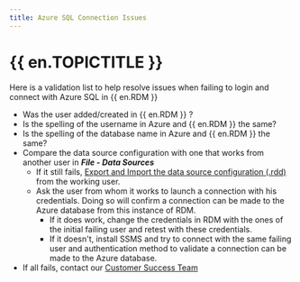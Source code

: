 ```yaml
---
title: Azure SQL Connection Issues
---
```

# {{ en.TOPICTITLE }}
Here is a validation list to help resolve issues when failing to login and connect with Azure SQL in {{ en.RDM }}  
* Was the user added/created in {{ en.RDM }} ?
* Is the spelling of the username in Azure and {{ en.RDM }} the same?
* Is the spelling of the database name in Azure and {{ en.RDM }} the same?
* Compare the data source configuration with one that works from another user in ***File - Data Sources***
    * If it still fails, [Export and Import the data source configuration (.rdd)](/kb/remote-desktop-manager/how-to-articles/import-export-data-sources-configuration/) from the working user.
    * Ask the user from whom it works to launch a connection with his credentials. Doing so will confirm a connection can be made to the Azure database from this instance of RDM.
        * If it does work, change the credentials in RDM with the ones of the initial failing user and retest with these credentials.
        * If it doesn&apos;t, install SSMS and try to connect with the same failing user and authentication method to validate a connection can be made to the Azure database.
* If all fails, contact our [Customer Success Team](mailto:service@devolutions.net)
